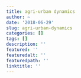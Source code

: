 ```yaml
---
title: agri-urban dynamics
author: ~
date: '2018-06-29'
slug: agri-urban-dynamics
categories: []
tags: []
description: ''
featured: ''
featuredalt: ''
featuredpath: ''
linktitle: ''
---
```


